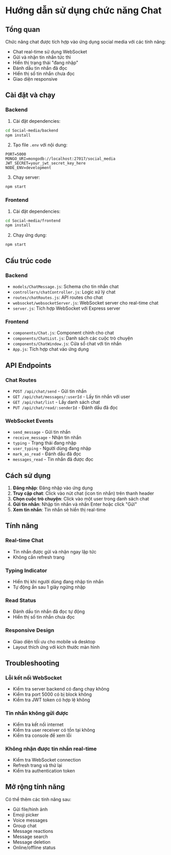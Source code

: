 # Hướng dẫn sử dụng chức năng Chat

## Tổng quan
Chức năng chat được tích hợp vào ứng dụng social media với các tính năng:
- Chat real-time sử dụng WebSocket
- Gửi và nhận tin nhắn tức thì
- Hiển thị trạng thái "đang nhập"
- Đánh dấu tin nhắn đã đọc
- Hiển thị số tin nhắn chưa đọc
- Giao diện responsive

## Cài đặt và chạy

### Backend
1. Cài đặt dependencies:
```bash
cd Social-media/backend
npm install
```

2. Tạo file `.env` với nội dung:
```
PORT=5000
MONGO_URI=mongodb://localhost:27017/social_media
JWT_SECRET=your_jwt_secret_key_here
NODE_ENV=development
```

3. Chạy server:
```bash
npm start
```

### Frontend
1. Cài đặt dependencies:
```bash
cd Social-media/frontend
npm install
```

2. Chạy ứng dụng:
```bash
npm start
```

## Cấu trúc code

### Backend
- `models/ChatMessage.js`: Schema cho tin nhắn chat
- `controllers/chatController.js`: Logic xử lý chat
- `routes/chatRoutes.js`: API routes cho chat
- `websocket/websocketServer.js`: WebSocket server cho real-time chat
- `server.js`: Tích hợp WebSocket với Express server

### Frontend
- `components/Chat.js`: Component chính cho chat
- `components/ChatList.js`: Danh sách các cuộc trò chuyện
- `components/ChatWindow.js`: Cửa sổ chat với tin nhắn
- `App.js`: Tích hợp chat vào ứng dụng

## API Endpoints

### Chat Routes
- `POST /api/chat/send` - Gửi tin nhắn
- `GET /api/chat/messages/:userId` - Lấy tin nhắn với user
- `GET /api/chat/list` - Lấy danh sách chat
- `PUT /api/chat/read/:senderId` - Đánh dấu đã đọc

### WebSocket Events
- `send_message` - Gửi tin nhắn
- `receive_message` - Nhận tin nhắn
- `typing` - Trạng thái đang nhập
- `user_typing` - Người dùng đang nhập
- `mark_as_read` - Đánh dấu đã đọc
- `messages_read` - Tin nhắn đã được đọc

## Cách sử dụng

1. **Đăng nhập**: Đăng nhập vào ứng dụng
2. **Truy cập chat**: Click vào nút chat (icon tin nhắn) trên thanh header
3. **Chọn cuộc trò chuyện**: Click vào một user trong danh sách chat
4. **Gửi tin nhắn**: Nhập tin nhắn và nhấn Enter hoặc click "Gửi"
5. **Xem tin nhắn**: Tin nhắn sẽ hiển thị real-time

## Tính năng

### Real-time Chat
- Tin nhắn được gửi và nhận ngay lập tức
- Không cần refresh trang

### Typing Indicator
- Hiển thị khi người dùng đang nhập tin nhắn
- Tự động ẩn sau 1 giây ngừng nhập

### Read Status
- Đánh dấu tin nhắn đã đọc tự động
- Hiển thị số tin nhắn chưa đọc

### Responsive Design
- Giao diện tối ưu cho mobile và desktop
- Layout thích ứng với kích thước màn hình

## Troubleshooting

### Lỗi kết nối WebSocket
- Kiểm tra server backend có đang chạy không
- Kiểm tra port 5000 có bị block không
- Kiểm tra JWT token có hợp lệ không

### Tin nhắn không gửi được
- Kiểm tra kết nối internet
- Kiểm tra user receiver có tồn tại không
- Kiểm tra console để xem lỗi

### Không nhận được tin nhắn real-time
- Kiểm tra WebSocket connection
- Refresh trang và thử lại
- Kiểm tra authentication token

## Mở rộng tính năng

Có thể thêm các tính năng sau:
- Gửi file/hình ảnh
- Emoji picker
- Voice messages
- Group chat
- Message reactions
- Message search
- Message deletion
- Online/offline status 